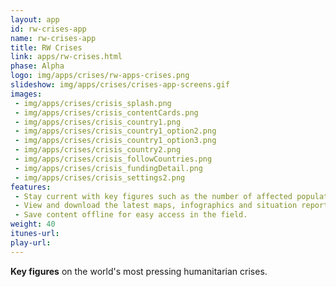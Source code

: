 ```yaml
---
layout: app
id: rw-crises-app
name: rw-crises-app
title: RW Crises
link: apps/rw-crises.html
phase: Alpha
logo: img/apps/crises/rw-apps-crises.png
slideshow: img/apps/crises/crises-app-screens.gif
images:
 - img/apps/crises/crisis_splash.png
 - img/apps/crises/crisis_contentCards.png
 - img/apps/crises/crisis_country1.png
 - img/apps/crises/crisis_country1_option2.png
 - img/apps/crises/crisis_country1_option3.png
 - img/apps/crises/crisis_country2.png
 - img/apps/crises/crisis_followCountries.png
 - img/apps/crises/crisis_fundingDetail.png
 - img/apps/crises/crisis_settings2.png
features:
 - Stay current with key figures such as the number of affected population and funding status.
 - View and download the latest maps, infographics and situation reports.
 - Save content offline for easy access in the field.
weight: 40
itunes-url:
play-url:
---
```


**Key figures** on the world's most pressing humanitarian crises.
